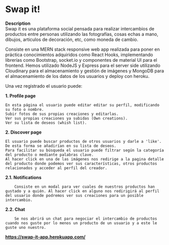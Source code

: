 # Swap it!

<b>Description</b><br/>
Swap it es una plataforma social pensada para realizar intercambios de productos entre personas utilizando las fotografías, cosas echas a mano, dibujos, articulos de decoración, etc, como moneda de cambio.

Consiste en una MERN stack responsive web app realizada para poner en práctica conocimientos adquiridos como React Hooks, implementando librerías como Bootstrap, socket.io y componentes de material UI para el frontend.
Hemos utilizado NodeJS y Express para el server side utilizando Cloudinary para el almacenamiento y gestión de imágenes y 
MongoDB para el almacenamiento de los datos de los usuarios y deploy con heroku.

Una vez registrado el usuario puede:

<b>1. Profile page</b><br/>

    En esta página el usuario puede editar editar su perfil, modificando su foto o nombre.
    Subir fotos de sus propias creaciones y editarlas. 
    Ver sus propias creaciones ya subidas (Own creations).
    Ver su lista de deseos (whish list).

<b>2. Discover page</b><br/>

    El usuario puede buscar productos de otros usuarios y darle a 'like'. De esta forma se añadirían en su lista de deseos.
    Para facilitar su búsqueda el usuario puede filtrar según la categoría del producto o mediante palabras clave.
    Al hacer click en una de las imágenes nos redirige a la pagina detalle del producto donde podemos ver sus características, otros productos relacionados y acceder al perfil del creador.

   <b>2.1. Notifications</b><br/>

        Consiste en un modal para ver cuales de nuestros productos han gustado y a quién. Al hacer click en alguno nos redirigirá al perfil del usuario donde podremos ver sus creaciones para un posible intercambio.

  <b>2.2. Chat</b>

        Se nos abrirá un chat para negociar el intercambio de productos cuando nos guste por lo menos un producto de un usuario y a este le guste uno nuestro.
    

<b>https://swap-it-app.herokuapp.com/</b>
    

